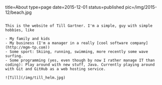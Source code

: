 title=About
type=page
date=2015-12-01
status=published
pic=/img/2015-12/beach.jpg
~~~~~~

This is the website of Till Gartner. I'm a simple, guy with simple hobbies, like

- My family and kids
- My business (I'm a manager in a really [cool software company](http://mgm-tp.com))
- Some sport: Skiing, running, swimming, more recently some wave surfing.
- Some programming (yes, even though by now I rather manage IT than coding): Play around with new stuff, Java. Currently playing around with Git and GitHub as a web hosting service.

![Till](/img/till_helm.jpg)